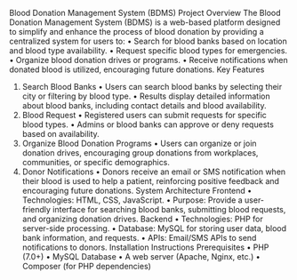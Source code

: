 Blood Donation Management System (BDMS)
Project Overview
The Blood Donation Management System (BDMS) is a web-based platform designed to simplify and enhance the process of blood donation by providing a centralized system for users to:
•	Search for blood banks based on location and blood type availability.
•	Request specific blood types for emergencies.
•	Organize blood donation drives or programs.
•	Receive notifications when donated blood is utilized, encouraging future donations.
Key Features
1. Search Blood Banks
•	Users can search blood banks by selecting their city or filtering by blood type.
•	Results display detailed information about blood banks, including contact details and blood availability.
2. Blood Request
•	Registered users can submit requests for specific blood types.
•	Admins or blood banks can approve or deny requests based on availability.
3. Organize Blood Donation Programs
•	Users can organize or join donation drives, encouraging group donations from workplaces, communities, or specific demographics.
4. Donor Notifications
•	Donors receive an email or SMS notification when their blood is used to help a patient, reinforcing positive feedback and encouraging future donations.
System Architecture
Frontend
•	Technologies: HTML, CSS, JavaScript.
•	Purpose: Provide a user-friendly interface for searching blood banks, submitting blood requests, and organizing donation drives.
Backend
•	Technologies: PHP for server-side processing.
•	Database: MySQL for storing user data, blood bank information, and requests.
•	APIs: Email/SMS APIs to send notifications to donors.
Installation Instructions
Prerequisites
•	PHP (7.0+)
•	MySQL Database
•	A web server (Apache, Nginx, etc.)
•	Composer (for PHP dependencies)

